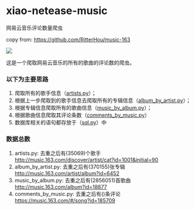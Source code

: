 # xiao-netease-music
网易云音乐评论数量爬虫

copy from: https://github.com/RitterHou/music-163

![](https://img.shields.io/badge/Python-3.5.2-blue.svg)

这是一个爬取网易云音乐的所有的歌曲的评论数的爬虫。

### 以下为主要思路
1. 爬取所有的歌手信息（[artists.py](music_163/artists.py)）；
2. 根据上一步爬取到的歌手信息去爬取所有的专辑信息（[album_by_artist.py](music_163/album_by_artist.py)）；
3. 根据专辑信息爬取所有的歌曲信息（[music_by_album.py](music_163/music_by_album.py)）；
4. 根据歌曲信息爬取其评论条数（[comments_by_music.py](music_163/comments_by_music.py)）
5. 数据库相关的语句都存放于（[sql.py](music_163/sql.py)）中


### 数据总数
1. artists.py: 去重之后有(35069)个歌手
http://music.163.com/discover/artist/cat?id=1001&initial=90
1. album_by_artist.py: 去重之后有(370155)张专辑
http://music.163.com/artist/album?id=6452
1. music_by_album.py: 去重之后有(2856051)首歌曲
http://music.163.com/album?id=18877
1. comments_by_music.py: 去重之后有()条评论
https://music.163.com/#/song?id=185709
